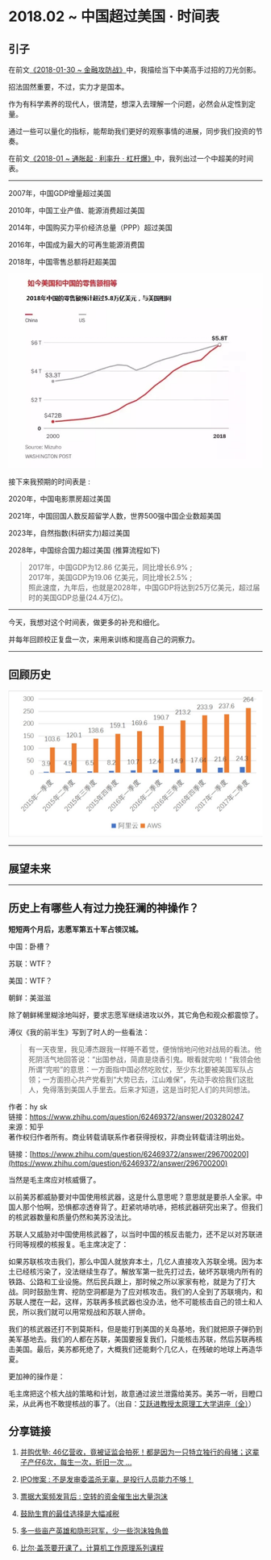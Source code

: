 # 2018.02 ~ 中国超过美国 · 时间表
## 引子

在前文[《2018-01-30 ~ 金融攻防战》](/-/view/2018-01-29)中，我描绘当下中美高手过招的刀光剑影。

招法固然重要，不过，实力才是国本。

作为有科学素养的现代人，很清楚，想深入去理解一个问题，必然会从定性到定量。

通过一些可以量化的指标，能帮助我们更好的观察事情的进展，同步我们投资的节奏。

在前文[《2018-01 ~ 通胀起 · 利率升 · 杠杆爆》](/-/view/2018-01-30)中，我列出过一个中超美的时间表。

---

2007年，中国GDP增量超过美国

2010年，中国工业产值、能源消费超过美国

2014年，中国购买力平价经济总量（PPP）超过美国

2016年，中国成为最大的可再生能源消费国

2018年，中国零售总额将赶超美国

![timg.jpeg](/-/S/jpeg/X86kUh4gFuCyXuAZ6L6nahbtoh8l4mjIdFLDkw.jpeg)

接下来我预期的时间表是 :

2020年，中国电影票房超过美国

2021年，中国回国人数反超留学人数，世界500强中国企业数超美国

2023年，自然指数(科研实力)超过美国

2028年，中国综合国力超过美国 (推算流程如下)

> 2017年，中国GDP为12.86 亿美元，同比增长6.9% ;  
> 2017年，美国GDP为19.06 亿美元，同比增长2.5% ;  
> 照此速度，九年后，也就是2028年，中国GDP将达到25万亿美元，超过届时的美国GDP总量(24.4万亿)。

---

今天，我想对这个时间表，做更多的补充和细化。

并每年回顾校正复盘一次，来用来训练和提高自己的洞察力。

---

## 回顾历史

![A01654467D234BB224C22BD7B644C1A5.jpg](/-/S/jpg/24cSGZnFBUJrLR7R1sogcDCuRhTKFPd0-3lAhQ.jpg)

---

## 展望未来

---

## 历史上有哪些人有过力挽狂澜的神操作？

  

  

**短短两个月后，志愿军第五十军占领汉城。**

中国：卧槽？

苏联：WTF？

美国：WTF？

朝鲜：美滋滋

除了朝鲜稀里糊涂地叫好，要求志愿军继续进攻以外，其它角色和观众都震惊了。

溥仪《我的前半生》写到了时人的一些看法：

> 有一天夜里，我见溥杰跟我一样睡不着觉，便悄悄地问他对战局的看法。他死阴活气地回答说：“出国参战，简直是烧香引鬼。眼看就完啦！”我领会他所谓“完啦”的意思：一方面指中国必然吃败仗，至少东北要被美国军队占领；一方面担心共产党看到“大势已去，江山难保”，先动手收拾我们这批人，免得落到美国人手里去。后来才知道，这是当时犯人们的共同想法。

  
  
作者：hy sk  
链接：https://www.zhihu.com/question/62469372/answer/203280247  
来源：知乎  
著作权归作者所有。商业转载请联系作者获得授权，非商业转载请注明出处。

链接：[https://www.zhihu.com/question/62469372/answer/296700200](https://www.zhihu.com/question/62469372/answer/296700200)

当然是毛主席应对核威慑了。

以前美苏都威胁要对中国使用核武器，这是什么意思呢？意思就是要杀人全家。中国人那个怕啊，恐惧都凉透脊背了。赶紧吭哧吭哧，把核武器研究出来了。但我们的核武器数量和质量仍然和美苏没法比。

苏联人又威胁对中国使用核武器了，以当时中国的核反击能力，还不足以对苏联进行同等规模的核报复。毛主席决定了：

如果苏联核攻击我们，那么中国人就放弃本土，几亿人直接攻入苏联全境。因为本土已经核污染了，没法继续生存了。解放军第一批先打过去，破坏苏联境内所有的铁路、公路和工业设施。然后民兵跟上，那时候之所以家家有枪，就是为了打大战。同时鼓励生育、挖防空洞都是为了应对核攻击。我们的人全到了苏联境内，和苏联人搅在一起，这样，苏联再多核武器也没办法，他不可能核击自己的领土和人民，所以我们就可以用常规战和苏联人拼命。

我们的核武器还打不到莫斯科，但是能打到美国的关岛基地，我们就把原子弹扔到美军基地去。我们的人都在苏联，美国要报复我们，只能核击苏联，然后苏联再核击美国。最后，美苏都死绝了，大概我们还能剩个几亿人，在残破的地球上再造华夏。

更加神的操作是：

毛主席把这个核大战的策略和计划，故意通过波兰泄露给美苏。美苏一听，目瞪口呆，从此再也不敢提核战的事了。（出自：[艾跃进教授太原理工大学讲座（全）](http://v.youku.com/v_show/id_XNjUxMzYxMDY4.html)）

## 分享链接

1.  [并购优塾: 46亿营收，竟被证监会拍死！都是因为一只特立独行的母猪；这辈子产仔6次，每生一次，折旧一次 …](http://t.cn/R8qpARZ)
2.  [IPO惨案 : 不是发审委滥杀无辜，是投行人员能力不够！](http://t.cn/R8ccpnr)
    
3.  [票据大案频发背后 : 空转的资金催生出大量泡沫](http://t.cn/R8cceR2)
    
4.  [鼓励生育的最佳选择是大幅减税](http://t.cn/R8cVP9G)
    
5.  [多一些亩产英雄和隐形冠军，少一些泡沫独角兽](http://t.cn/R8cVwKq)
    
6.  [比尔·盖茨要开课了，计算机工作原理系列课程](https://mp.weixin.qq.com/s/WqIw1yaedx-e36qPcRHyWQ)